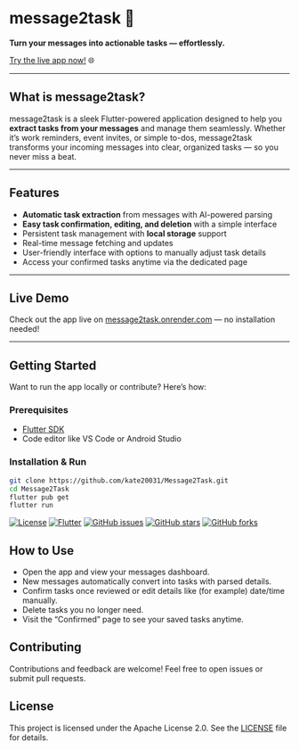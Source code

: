 # message2task 🚀

**Turn your messages into actionable tasks — effortlessly.**

[Try the live app now!](https://message2task.onrender.com) 🌐

---

## What is message2task?

message2task is a sleek Flutter-powered application designed to help you **extract tasks from your messages** and manage them seamlessly. Whether it’s work reminders, event invites, or simple to-dos, message2task transforms your incoming messages into clear, organized tasks — so you never miss a beat.

---

## Features

- **Automatic task extraction** from messages with AI-powered parsing  
- **Easy task confirmation, editing, and deletion** with a simple interface  
- Persistent task management with **local storage** support  
- Real-time message fetching and updates  
- User-friendly interface with options to manually adjust task details  
- Access your confirmed tasks anytime via the dedicated page

---

## Live Demo

Check out the app live on [message2task.onrender.com](https://message2task.onrender.com) — no installation needed!

---

## Getting Started

Want to run the app locally or contribute? Here’s how:

### Prerequisites

- [Flutter SDK](https://flutter.dev/docs/get-started/install)  
- Code editor like VS Code or Android Studio  

### Installation & Run

```bash
git clone https://github.com/kate20031/Message2Task.git
cd Message2Task
flutter pub get
flutter run
```


[![License](https://img.shields.io/badge/License-Apache_2.0-blue.svg)](https://opensource.org/licenses/Apache-2.0)
[![Flutter](https://img.shields.io/badge/Flutter-3.10.0-blue)](https://flutter.dev)
[![GitHub issues](https://img.shields.io/github/issues/kate20031/Message2Task)](https://github.com/kate20031/Message2Task/issues)
[![GitHub stars](https://img.shields.io/github/stars/kate20031/Message2Task)](https://github.com/kate20031/Message2Task/stargazers)
[![GitHub forks](https://img.shields.io/github/forks/kate20031/Message2Task)](https://github.com/kate20031/Message2Task/network/members)

## How to Use

- Open the app and view your messages dashboard.
- New messages automatically convert into tasks with parsed details.
- Confirm tasks once reviewed or edit details like (for example) date/time manually.
- Delete tasks you no longer need.
- Visit the “Confirmed” page to see your saved tasks anytime.

## Contributing

Contributions and feedback are welcome! Feel free to open issues or submit pull requests.

## License

This project is licensed under the Apache License 2.0. See the [LICENSE](LICENSE) file for details.
